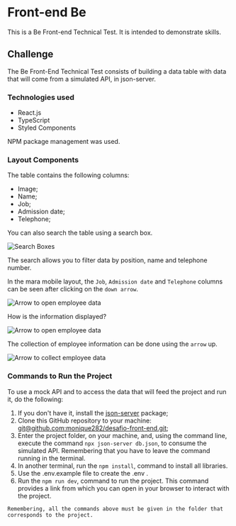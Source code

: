# Front-end Be

This is a Be Front-end Technical Test. It is intended to demonstrate skills.

## Challenge

The Be Front-End Technical Test consists of building a data table with data that will come from a simulated API, in json-server.

### Technologies used

- React.js
- TypeScript
- Styled Components

NPM package management was used.

### Layout Components

The table contains the following columns:

- Image;
- Name;
- Job;
- Admission date;
- Telephone;

You can also search the table using a search box.

![Search Boxes](https://i.imgur.com/HQnKqIJ.png)

The search allows you to filter data by position, name and telephone number.

In the mara mobile layout, the `Job`, `Admission date` and `Telephone` columns can be seen after clicking on the `down arrow`.

![Arrow to open employee data](https://i.imgur.com/4ELOtjY.png)

How is the information displayed?

![Arrow to open employee data](https://i.imgur.com/pk3EKka.png)

The collection of employee information can be done using the `arrow` up.

![Arrow to collect employee data](https://i.imgur.com/16CAwzB.png)

### Commands to Run the Project


To use a mock API and to access the data that will feed the project and run it, do the following:

1. If you don't have it, install the [json-server](https://github.com/typicode/json-server) package;
2. Clone this GitHub repository to your machine: [git@github.com:monique282/desafio-front-end.git](https://github.com/BeMobile/desafio-front-end);
3. Enter the project folder, on your machine, and, using the command line, execute the command `npx json-server db.json`, to consume the simulated API. Remembering that you have to leave the command running in the terminal.
4. In another terminal, run the `npm install`, command to install all libraries.
5. Use the .env.example file to create the .env .
6. Run the `npm run dev`, command to run the project. This command provides a link from which you can open in your browser to interact with the project.

```
Remembering, all the commands above must be given in the folder that corresponds to the project.
```
